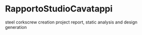 # RapportoStudioCavatappi
steel corkscrew creation project report, static analysis and design generation
